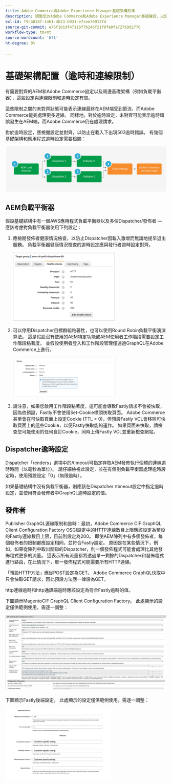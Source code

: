 ```yaml
---
title: Adobe Commerce與Adobe Experience Manager基礎架構校準
description: 調整您的Adobe Commerce和Adobe Experience Manager基礎建設，以設定可接受的逾時和連線限制。
exl-id: f9cb818f-1461-4b23-b931-e7cee70912fd
source-git-commit: e76f101df47116f7b246f21f0fe0fa72769d2776
workflow-type: tm+mt
source-wordcount: '671'
ht-degree: 0%

---
```


# 基礎架構配置（逾時和連線限制）

有需要對齊的AEM和Adobe Commerce設定以及周邊基礎架構（例如負載平衡器），這些設定與連線限制和逾時設定有關。

這些限制之間的未對齊狀態可能表示連線最終在AEM端受到節流，而Adobe Commerce能夠處理更多連線。 同樣地，對於逾時設定，未對齊可能表示逾時錯誤發生在AEM端，而Adobe Commerce仍在處理請求。

對於逾時設定，應檢閱設定並對齊，以防止在載入下出現503逾時錯誤。 有幾個基礎架構和應用程式逾時設定需要檢閱：

![說明AEM逾時和連線限制的編號圖表](../assets/commerce-at-scale/timeout-settings.svg)

## AEM負載平衡器

假設基礎結構中有一個AWS應用程式負載平衡器以及多個Dispatcher/發佈者 — 應該考慮對負載平衡器使用下列設定：

1. 應檢閱發佈者健康情況檢查，以防止Dispatcher因載入激增而無謂地提早退出服務。 負載平衡器健康情況檢查的逾時設定應與發行者逾時設定對齊。

   ![顯示AEM負載平衡器健康情況檢查的熒幕擷圖](../assets/commerce-at-scale/health-checks.png)

1. 可以停用Dispatcher目標群組粘著性，也可以使用Round Robin負載平衡演演算法。 這是假設沒有使用的AEM特定功能或AEM使用者工作階段需要設定工作階段粘著度。 並假設使用者登入和工作階段管理僅透過GraphQL在Adobe Commerce上進行。

   ![顯示AEM工作階段粘著度屬性的熒幕擷圖](../assets/commerce-at-scale/session-stickiness.png)

1. 請注意，如果您啟用工作階段粘著度，這可能會導致Fastly請求不會被快取，因為依預設，Fastly不會使用Set-Cookie標頭快取頁面。 Adobe Commerce甚至會在可快取頁面上設定Cookie (TTL > 0)，但預設Fastly VCL會移除可快取頁面上的這些Cookie，以便Fastly快取能夠運作。 如果頁面未快取，請檢查您可能使用的任何自訂Cookie，同時上傳Fastly VCL並重新檢查網站。

## Dispatcher逾時設定

Dispatcher「renders」選項中的/timeout可指定存取AEM發佈執行個體的連線逾時時間（以毫秒為單位）。 請仔細檢視此設定，並在有個別負載平衡器處理逾時設定時，使用預設設定「0」（無限逾時）。

如果基礎結構中沒有負載平衡器，則應該在Dispatcher /timeout設定中指定逾時設定，並使用符合發佈者中GraphQL逾時設定的值。

## 發佈者

Publisher GraphQL連線限制和逾時：最初，Adobe Commerce CIF GraphQL Client Configuration Factory OSGI設定中的HTTP連線數目上限應該設定為預設的Fastly連線數目上限，目前則設定為200。 即使AEM陣列中有多個發佈者，每個發佈者的限制都應設定相同，並符合Fastly設定。 原因是在某些情況下，例如，如果從陣列中取出關聯的Dispatcher，則一個發佈程式可能會處理比其他發佈程式更多的流量。 這表示所有流量都將透過單一剩餘的Dispatcher和發佈程式進行路由，在此情況下，單一發佈程式可能需要所有HTTP連線。

「預設HTTP方法」應從POST設定為GET。 Adobe Commerce GraphQL快取中只會快取GET請求，因此預設方法應一律設為GET。

http連線逾時和http通訊端逾時應該設定為符合Fastly逾時的值。

下圖顯示MagentoCIF GraphQL Client Configuration Factory。 此處顯示的設定僅供範例使用，需逐一調整：

![Commerce整合框架組態設定熒幕擷圖](../assets/commerce-at-scale/cif-config.png)

下圖顯示Fastly後端設定。 此處顯示的設定僅供範例使用，需逐一調整：

![Fastly的Commerce管理員設定熒幕擷圖](../assets/commerce-at-scale/cif-config-advanced.png)
